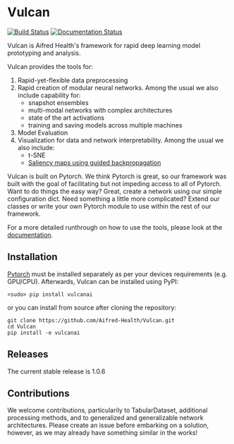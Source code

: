 # Vulcan
[![Build Status](https://travis-ci.com/Aifred-Health/Vulcan.svg?branch=master)](https://travis-ci.com/Aifred-Health/Vulcan)
[![Documentation Status](https://readthedocs.org/projects/vulcanai/badge/?version=latest)](https://vulcanai.readthedocs.io/en/latest/?badge=latest)


Vulcan is Aifred Health's framework for rapid deep learning model prototyping and analysis.

Vulcan provides the tools for:
1. Rapid-yet-flexible data preprocessing
2. Rapid creation of modular neural networks. Among the usual we also include capability for:
    * snapshot ensembles
    * multi-modal networks with complex architectures
    * state of the art activations
    * training and saving models across multiple machines
3. Model Evaluation
4. Visualization for data and network interpretability. Among the usual we also include:
    * t-SNE
    * [Saliency maps using guided backpropagation](https://arxiv.org/abs/1412.6806)

Vulcan is built on Pytorch. We think Pytorch is great, so our framework was built with the goal of facilitating but not impeding access to all of Pytorch. Want to do things the easy way? Great, create a network using our simple configuration dict. Need something a little more complicated? Extend our classes or write your own Pytorch module to use within the rest of our framework. 

For a more detailed runthrough on how to use the tools, please look at the [documentation](https://vulcanai.readthedocs.io/en/latest/).

## Installation
[Pytorch](https://pytorch.org) must be installed separately as per your devices requirements (e.g. GPU/CPU). Afterwards, Vulcan can be installed using PyPI:
```
<sudo> pip install vulcanai
```
or you can install from source after cloning the repository:
```
git clone https://github.com/Aifred-Health/Vulcan.git
cd Vulcan
pip install -e vulcanai
```

## Releases
The current stable release is 1.0.6

## Contributions
We welcome contributions, particularily to TabularDataset, additional processing methods, and to generalized and generalizable network architectures. Please create an issue before embarking on a solution, however, as we may already have something similar in the works!
